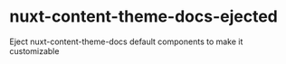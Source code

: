 # nuxt-content-theme-docs-ejected
Eject nuxt-content-theme-docs default components to make it customizable
